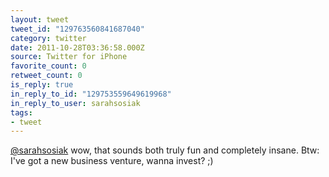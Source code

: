 ```yaml
---
layout: tweet
tweet_id: "129763560841687040"
category: twitter
date: 2011-10-28T03:36:58.000Z
source: Twitter for iPhone
favorite_count: 0
retweet_count: 0
is_reply: true
in_reply_to_id: "129753559649619968"
in_reply_to_user: sarahsosiak
tags:
- tweet
---
```


[@sarahsosiak](https://twitter.com/@sarahsosiak) wow, that sounds both truly fun and completely insane. Btw: I've got a new business venture, wanna invest? ;)
